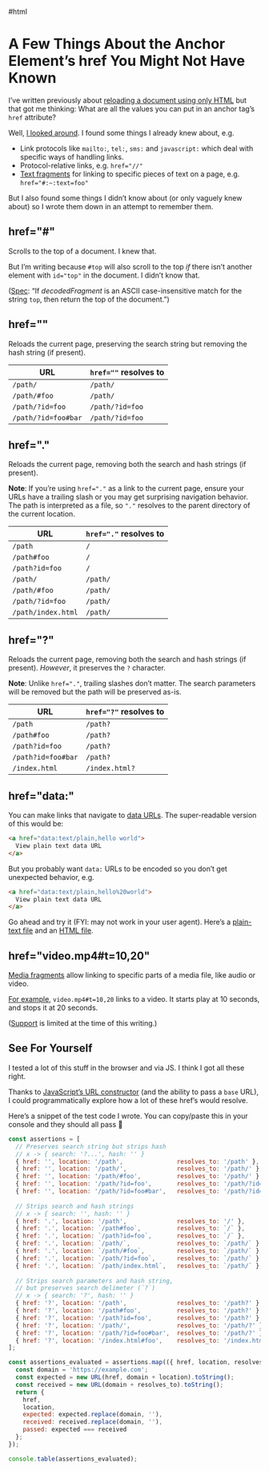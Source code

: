 #html

# A Few Things About the Anchor Element’s href You Might Not Have Known

I’ve written previously about [reloading a document using only HTML](https://blog.jim-nielsen.com/2023/reloading-document-in-html-and-preserve-query-params/) but that got me thinking: What are all the values you can put in an anchor tag’s `href` attribute?

Well, [I looked around](https://developer.mozilla.org/en-US/docs/Web/HTML/Reference/Elements/a#href). I found some things I already knew about, e.g.

- Link protocols like `mailto:`, `tel:`, `sms:` and `javascript:` which deal with specific ways of handling links.
- Protocol-relative links, e.g. `href="//"`
- [Text fragments](https://developer.mozilla.org/en-US/docs/Web/URI/Reference/Fragment/Text_fragments) for linking to specific pieces of text on a page, e.g. `href="#:~:text=foo"`

But I also found some things I didn’t know about (or only vaguely knew about) so I wrote them down in an attempt to remember them.

## href="#"

Scrolls to the top of a document. I knew that.

But I’m writing because `#top` will also scroll to the top _if_ there isn’t another element with `id="top"` in the document. I didn’t know that. 

([Spec](https://html.spec.whatwg.org/multipage/browsing-the-web.html#scrolling-to-a-fragment): “If _decodedFragment_ is an ASCII case-insensitive match for the string `top`, then return the top of the document.”)

## href=""

Reloads the current page, preserving the search string but removing the hash string (if present).

URL                  | `href=""` resolves to
-------------------- | ----------------------
`/path/`             | `/path/`
`/path/#foo`         | `/path/`
`/path/?id=foo`      | `/path/?id=foo`
`/path/?id=foo#bar`  | `/path/?id=foo`

## href="."

Reloads the current page, removing both the search and hash strings (if present).

**Note**: If you’re using `href="."` as a link to the current page, ensure your URLs have a trailing slash or you may get surprising navigation behavior. The path is interpreted as a file, so `"."` resolves to the parent directory of the current location.

URL                 | `href="."` resolves to
------------------- | ----------------------
`/path`             | `/`
`/path#foo`         | `/`
`/path?id=foo`      | `/`
`/path/`            | `/path/`
`/path/#foo`        | `/path/`
`/path/?id=foo`     | `/path/`
`/path/index.html`  | `/path/`


## href="?"

Reloads the current page, removing both the search and hash strings (if present). _However_, it preserves the `?` character.

**Note**: Unlike `href="."`, trailing slashes don’t matter. The search parameters will be removed but the path will be preserved as-is.

URL                 | `href="?"` resolves to
------------------- | ----------------------
`/path`             | `/path?`
`/path#foo`         | `/path?`
`/path?id=foo`      | `/path?`
`/path?id=foo#bar`  | `/path?`
`/index.html`       | `/index.html?`

## href="data:"

You can make links that navigate to [data URLs](https://developer.mozilla.org/en-US/docs/Web/URI/Reference/Schemes/data). The super-readable version of this would be:

```html
<a href="data:text/plain,hello world">
  View plain text data URL
</a>
```

But you probably want `data:` URLs to be encoded so you don’t get unexpected behavior, e.g.

```html
<a href="data:text/plain,hello%20world">
  View plain text data URL
</a>
```

Go ahead and try it (FYI: may not work in your user agent). Here’s a <a href="data:text/plain,hello%20world" target="_blank">plain-text file</a> and an <a href="data:text/html,%3Ch1%3Ehello%20world%3C/h1%3E" target="_blank">HTML file</a>.

## href="video.mp4#t=10,20" 

[Media fragments](https://www.w3.org/TR/media-frags/) allow linking to specific parts of a media file, like audio or video.

[For example](https://indieweb.org/media_fragment), `video.mp4#t=10,20` links to a video. It starts play at 10 seconds, and stops it at 20 seconds.

([Support](https://caniuse.com/media-fragments) is limited at the time of this writing.)

## See For Yourself

I tested a lot of this stuff in the browser and via JS. I think I got all these right.

Thanks to [JavaScript’s URL constructor](https://developer.mozilla.org/en-US/docs/Web/API/URL/URL) (and the ability to pass a `base` URL), I could programmatically explore how a lot of these href’s would resolve.

Here’s a snippet of the test code I wrote. You can copy/paste this in your console and they should all pass 🤞

```js
const assertions = [
  // Preserves search string but strips hash
  // x -> { search: '?...', hash: '' }
  { href: '', location: '/path',               resolves_to: '/path' },
  { href: '', location: '/path/',              resolves_to: '/path/' },
  { href: '', location: '/path/#foo',          resolves_to: '/path/' },
  { href: '', location: '/path/?id=foo',       resolves_to: '/path/?id=foo' },
  { href: '', location: '/path/?id=foo#bar',   resolves_to: '/path/?id=foo' },
  
  // Strips search and hash strings
  // x -> { search: '', hash: '' }
  { href: '.', location: '/path',              resolves_to: '/' },
  { href: '.', location: `/path#foo`,          resolves_to: `/` },
  { href: '.', location: `/path?id=foo`,       resolves_to: `/` },
  { href: '.', location: `/path/`,             resolves_to: `/path/` },
  { href: '.', location: `/path/#foo`,         resolves_to: `/path/` },
  { href: '.', location: `/path/?id=foo`,      resolves_to: `/path/` },
  { href: '.', location: `/path/index.html`,   resolves_to: `/path/` },
  
  // Strips search parameters and hash string,
  // but preserves search delimeter (`?`)
  // x -> { search: '?', hash: '' }
  { href: '?', location: '/path',              resolves_to: '/path?' },
  { href: '?', location: '/path#foo',          resolves_to: '/path?' },
  { href: '?', location: '/path?id=foo',       resolves_to: '/path?' },
  { href: '?', location: '/path/',             resolves_to: '/path/?' },
  { href: '?', location: '/path/?id=foo#bar',  resolves_to: '/path/?' },
  { href: '?', location: '/index.html#foo',    resolves_to: '/index.html?'}
];

const assertions_evaluated = assertions.map(({ href, location, resolves_to }) => {
  const domain = 'https://example.com';
  const expected = new URL(href, domain + location).toString();
  const received = new URL(domain + resolves_to).toString();
  return {
    href,
    location,
    expected: expected.replace(domain, ''),
    received: received.replace(domain, ''),
    passed: expected === received
  };
});

console.table(assertions_evaluated);
```